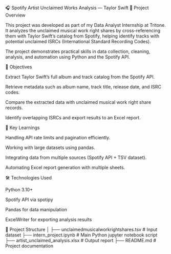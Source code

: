 🎧 Spotify Artist Unclaimed Works Analysis — Taylor Swift
📖 Project Overview

This project was developed as part of my Data Analyst Internship at Tritone.
It analyzes the unclaimed musical work right shares by cross-referencing them with Taylor Swift’s catalog from Spotify, helping identify tracks with potential unclaimed ISRCs (International Standard Recording Codes).

The project demonstrates practical skills in data collection, cleaning, analysis, and automation using Python and the Spotify API.

🚀 Objectives

Extract Taylor Swift’s full album and track catalog from the Spotify API.

Retrieve metadata such as album name, track title, release date, and ISRC codes.

Compare the extracted data with unclaimed musical work right share records.

Identify overlapping ISRCs and export results to an Excel report.

🧠 Key Learnings

Handling API rate limits and pagination efficiently.

Working with large datasets using pandas.

Integrating data from multiple sources (Spotify API + TSV dataset).

Automating Excel report generation with multiple sheets.

🛠️ Technologies Used

Python 3.10+

Spotify API via spotipy

Pandas for data manipulation

ExcelWriter for exporting analysis results

📂 Project Structure
│
├── unclaimedmusicalworkrightshares.tsv    # Input dataset
├── intern_project.ipynb                   # Main Python jupyter notebook script
├── artist_unclaimed_analysis.xlsx         # Output report
├── README.md                              # Project documentation

